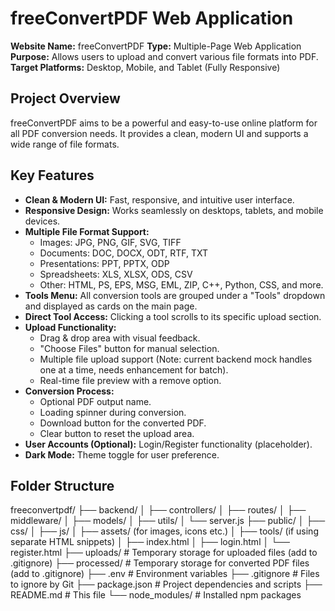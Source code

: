 # freeConvertPDF Web Application

**Website Name:** freeConvertPDF
**Type:** Multiple-Page Web Application
**Purpose:** Allows users to upload and convert various file formats into PDF.
**Target Platforms:** Desktop, Mobile, and Tablet (Fully Responsive)

## Project Overview

freeConvertPDF aims to be a powerful and easy-to-use online platform for all PDF conversion needs. It provides a clean, modern UI and supports a wide range of file formats.

## Key Features

* **Clean & Modern UI:** Fast, responsive, and intuitive user interface.
* **Responsive Design:** Works seamlessly on desktops, tablets, and mobile devices.
* **Multiple File Format Support:**
    * Images: JPG, PNG, GIF, SVG, TIFF
    * Documents: DOC, DOCX, ODT, RTF, TXT
    * Presentations: PPT, PPTX, ODP
    * Spreadsheets: XLS, XLSX, ODS, CSV
    * Other: HTML, PS, EPS, MSG, EML, ZIP, C++, Python, CSS, and more.
* **Tools Menu:** All conversion tools are grouped under a "Tools" dropdown and displayed as cards on the main page.
* **Direct Tool Access:** Clicking a tool scrolls to its specific upload section.
* **Upload Functionality:**
    * Drag & drop area with visual feedback.
    * "Choose Files" button for manual selection.
    * Multiple file upload support (Note: current backend mock handles one at a time, needs enhancement for batch).
    * Real-time file preview with a remove option.
* **Conversion Process:**
    * Optional PDF output name.
    * Loading spinner during conversion.
    * Download button for the converted PDF.
    * Clear button to reset the upload area.
* **User Accounts (Optional):** Login/Register functionality (placeholder).
* **Dark Mode:** Theme toggle for user preference.

## Folder Structure

freeconvertpdf/
├── backend/
│   ├── controllers/
│   ├── routes/
│   ├── middleware/
│   ├── models/
│   ├── utils/
│   └── server.js
├── public/
│   ├── css/
│   ├── js/
│   ├── assets/ (for images, icons etc.)
│   ├── tools/ (if using separate HTML snippets)
│   ├── index.html
│   ├── login.html
│   └── register.html
├── uploads/         # Temporary storage for uploaded files (add to .gitignore)
├── processed/       # Temporary storage for converted PDF files (add to .gitignore)
├── .env             # Environment variables
├── .gitignore       # Files to ignore by Git
├── package.json     # Project dependencies and scripts
├── README.md        # This file
└── node_modules/    # Installed npm packages